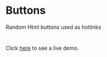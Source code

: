 # Buttons

Random Html buttons used as hotlinks

#

Click <a href="https://nikostsigkros.github.io/Buttons/">here</a> to see a live demo.
